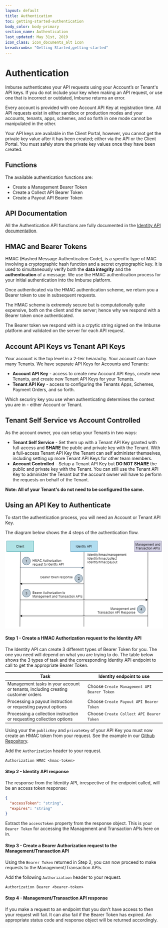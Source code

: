 ```yaml
---
layout: default
title: Authentication
toc: getting-started-authentication
body_color: body-primary
section_name: Authentication
last_updated: May 31st, 2019
icon_class: icon_documents_alt icon
breadcrumbs: "Getting Started,getting-started"
---
```

# Authentication
Imburse authenticates your API requests using your Account’s or Tenant's API keys. If you do not include your key when making an API request, or use one that is incorrect or outdated, Imburse returns an error.

Every account is provided with one Account API Key at registration time. All API requests exist in either sandbox or production modes and your accounts, tenants, apps, schemes, and so forth in one mode cannot be manipulated in the other.

Your API keys are available in the Client Portal, however, you cannot get the private key value after it has been created; either via the API or the Client Portal. You must safely store the private key values once they have been created.

## Functions
The available authentication functions are:

- Create a Management Bearer Token
- Create a Collect API Bearer Token
- Create a Payout API Bearer Token

## API Documentation
All the Authentication API functions are fully documented in the [Identity API documentation](https://api-docs.imbursepayments.com/?version=latest#f6bf99b9-ca03-47b5-a667-8e1a5a625b0e).

## HMAC and Bearer Tokens
HMAC (Hashed Message Authentication Code), is a specific type of MAC involving a cryptographic hash function and a secret cryptographic key. It is used to simultaneously verify both the **data integrity** and the **authentication** of a message. We use the HMAC authentication process for your initial authentication into the Imburse platform.

Once authenticated via the HMAC authentication scheme, we return you a Bearer token to use in subsequent requests.

The HMAC scheme is extremely secure but is computationally quite expensive, both on the client and the server; hence why we respond with a Bearer token once authenticated.

The Bearer token we respond with is a crpytic string signed on the Imburse platform and validated on the server for each API request.

## Account API Keys vs Tenant API Keys
Your account is the top level in a 2-teir heiarachy. Your account can have many Tenants. We have separate API Keys for Accounts and Tenants:

- **Account API Key** - access to create new Account API Keys, create new Tenants, and create new Tenant API Keys for your Tenants.
- **Tenant API Key** - access to configuring the Tenants Apps, Schemes, Payment Orders, and so forth.

Which securiry key you use when authenticating determines the context you are in - either Account or Tenant.

## Tenant Self Service vs Account Controlled
As the account owner, you can setup your Tenants in two ways:

- **Tenant Self Service** - Set them up with a Tenant API Key granted with full-access and **SHARE** the public and private key with the Tenant. With a full-access Tenant API Key the Tenant can self administer themselves, including setting up more Tenant API Keys for other team members.
- **Account Controlled** - Setup a Tenant API Key but **DO NOT SHARE** the public and private key with the Tenant. You can still use the Tenant API Key to administer the Tenant but the account owner will have to perform the requests on behalf of the Tenant.

**Note: All of your Tenant's do not need to be configured the same.**

## Using an API Key to Authenticate
To start the authentication process, you will need an Account or Tenant API Key.

The diagram below shows the 4 steps of the authentication flow.

<img src="/assets/images/guides/getting-started/authentication-overview.png" style="width:600px;" title="Authentication Flow" alt="Authentication Flow"/>


#### Step 1 - Create a HMAC Authorization request to the Identity API
The Identity API can create 3 different types of Bearer Token for you. The one you need will depend on what you are trying to do. The table below shows the 3 types of task and the corresponding Identity API endpoint to call to get the appropriate Bearer Token.

Task | Identity endpoint to use
-|-
Management tasks in your account<br/>or tenants, including creating customer orders | Choose `Create Management API Bearer Token`
Processing a payout instruction<br/>or requesting payout options | Choose `Create Payout API Bearer Token`
Processing a collection instruction<br/>or requesting collection options | Choose `Create Collect API Bearer Token`

Using your the `publicKey` and `privateKey` of your API Key you must now create an HMAC token from your request. See the example in our [Github Repository](https://github.com/Imburse-Payments/hmac-examples).

Add the `Authorization` header to your request.

```curl
Authorization HMAC <hmac-token>
```

#### Step 2 - Identity API response
The response from the Identity API, irrespective of the endpoint called, will be an access token response:

```json
{
  "accessToken": "string",
  "expires": "string"
}
```

Extract the `accessToken` property from the response object. This is your `Bearer Token` for accessing the Management and Transaction APIs here on in.

#### Step 3 - Create a Bearer Authorization request to the Management/Transaction API
Using the `Bearer Token` returned in Step 2, you can now proceed to make requests to the Management/Transaction APIs.

Add the following `Authorization` header to your request.

```curl
Authorization Bearer <bearer-token>
```

#### Step 4 - Management/Transaction API response
If you make a request to an endpoint that you don't have access to then your request will fail. It can also fail if the Bearer Token has expired. An appropriate status code and response object will be returned accordingly.
